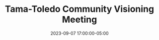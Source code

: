 ---
date: 2023-09-07 17:00:00-05:00
dates: 5:00 pm on the 1st Thursday of every month from May 2023 thru Dec 2023
draft: false
durationMinutes: 60
title: Tama-Toledo Community Visioning Meeting
---